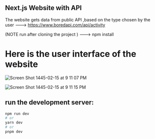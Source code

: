 ## Next.js Website with  API 

The website gets data from public API ,based on the type chosen by the user
--->    https://www.boredapi.com/api/activity


(NOTE run after cloning the project ) ---> npm install 



# Here is the user interface of the website

![Screen Shot 1445-02-15 at 9 11 07 PM](https://github.com/HanenAljadani/Activity_API_Project/assets/98253428/31f7fefe-6b09-4e09-aab6-441988110dee)



![Screen Shot 1445-02-15 at 9 11 15 PM](https://github.com/HanenAljadani/Activity_API_Project/assets/98253428/cd15b79f-71f3-4240-a03f-93c4a6662fc3)




## run the development server:

```bash
npm run dev
# or
yarn dev
# or
pnpm dev
```
